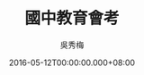 ---
issue: 172
title: 國中教育會考
author: 吳秀梅
language: 南四縣
date: 2016-05-12T00:00:00.000+08:00
topic: 抒懷
difficulty: 1
wikidata: Q98096019
wikidata_link: https://www.wikidata.org/wiki/Q98096019
---